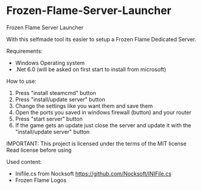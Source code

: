 # Frozen-Flame-Server-Launcher

Frozen Flame Server Launcher

With this selfmade tool its easier to setup a Frozen Flame Dedicated Server.

Requirements:

- Windows Operating system
- .Net 6.0 (will be asked on first start to install from microsoft)


How to use:

1. Press "install steamcmd" button
2. Press "install/update server" button
3. Change the settings like you want them and save them
4. Open the ports you saved in windows firewall (button) and your router
5. Press "start server" button
6. If the game gets an update just close the server and update it with the "install/update server" button


IMPORTANT:
This project is licensed under the terms of the MIT license
Read license before using


Used content:
- Inifile.cs from Nocksoft https://github.com/Nocksoft/INIFile.cs
- Frozen Flame Logos
